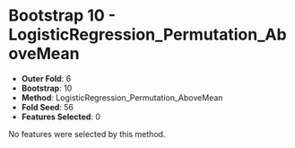 # Bootstrap 10 - LogisticRegression_Permutation_AboveMean

- **Outer Fold**: 6
- **Bootstrap**: 10
- **Method**: LogisticRegression_Permutation_AboveMean
- **Fold Seed**: 56
- **Features Selected**: 0

No features were selected by this method.
